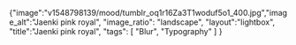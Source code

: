 {"image":"v1548798139/mood/tumblr_oq1r16Za3T1woduf5o1_400.jpg","image_alt":"Jaenki pink royal",
"image_ratio": "landscape",
"layout":"lightbox",
"title":"Jaenki pink royal",
 "tags": [
  "Blur",
  "Typography"
 ]
}